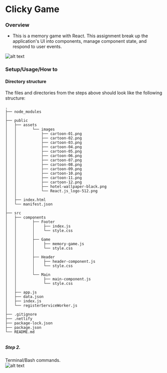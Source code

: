 # Clicky Game

### Overview 
* This is a memory game with React. This assignment break up the application's 
UI into components, manage component state, and respond to user events.

![alt text](https://recordit.co/MB4wlDxUAT.gif)

### Setup/Usage/How to 
#### Directory structure
The files and directories from the steps above should look like the following structure:

```
.
├── node_modules
│
├── public
│   ├── assets
│   │       └── images
│   │           ├── cartoon-01.png
│   │           ├── cartoon-02.png
│   │           ├── cartoon-03.png
│   │           ├── cartoon-04.png
│   │           ├── cartoon-05.png
│   │           ├── cartoon-06.png
│   │           ├── cartoon-07.png
│   │           ├── cartoon-08.png
│   │           ├── cartoon-09.png
│   │           ├── cartoon-10.png
│   │           ├── cartoon-11.png
│   │           ├── cartoon-12.png
│   │           ├── hotel-wallpaper-black.png
│   │           └── React.js_logo-512.png     
│   │        
│   ├── index.html
│   └── manifest.json
│       
├── src
│   ├── components
│   │       ├── Footer
│   │       │    ├── index.js
│   │       │    └── style.css
│   │       │
│   │       ├── Game
│   │       │    ├── memory-game.js
│   │       │    └── style.css
│   │       │
│   │       ├── Header
│   │       │    ├── header-component.js
│   │       │    └── style.css
│   │       │
│   │       └── Main
│   │            ├── main-component.js
│   │            └── style.css
│   │
│   ├── app.js
│   ├── data.json
│   ├── index.js
│   └── registerServiceWorker.js
│
├── .gitignore
├── .netlify
├── package-lock.json
├── package.json
└── README.md
    
```
##### Step 2.
Terminal/Bash commands.   
![alt text](https://recordit.co/v6jqmxQwsx.gif) 

